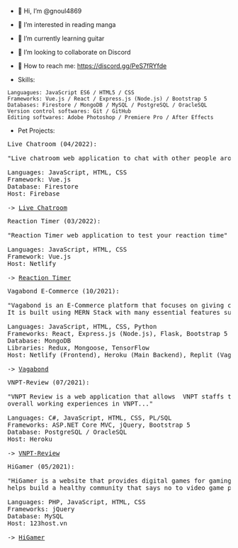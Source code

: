 - 👋 Hi, I’m @gnoul4869
- 👀 I’m interested in reading manga
- 🎸 I’m currently learning guitar
- 💞️ I’m looking to collaborate on Discord
- 🤙 How to reach me: https://discord.gg/PeS7fRYfde

- Skills:
```
Languagues: JavaScript ES6 / HTML5 / CSS
Frameworks: Vue.js / React / Express.js (Node.js) / Bootstrap 5
Databases: Firestore / MongoDB / MySQL / PostgreSQL / OracleSQL
Version control softwares: Git / GitHub
Editing softwares: Adobe Photoshop / Premiere Pro / After Effects
```

- Pet Projects:
<pre>
Live Chatroom (04/2022):

"Live chatroom web application to chat with other people around the world"

Languages: JavaScript, HTML, CSS
Framework: Vue.js
Database: Firestore
Host: Firebase

-> <a href="https://live-chat-room-v2.web.app//" target="_blank">Live Chatroom</a>
</pre>
<pre>
Reaction Timer (03/2022):

"Reaction Timer web application to test your reaction time"

Languages: JavaScript, HTML, CSS
Framework: Vue.js
Host: Netlify

-> <a href="https://reaction-timer-v1.netlify.app/" target="_blank">Reaction Timer</a>
</pre>
<pre>
Vagabond E-Commerce (10/2021):

"Vagabond is an E-Commerce platform that focuses on giving customers the best experience when shopping online. 
It is built using MERN Stack with many essential features such as Recommendation-System and AI chatbot..."

Languages: JavaScript, HTML, CSS, Python
Frameworks: React, Express.js (Node.js), Flask, Bootstrap 5
Database: MongoDB
Libraries: Redux, Mongoose, TensorFlow
Host: Netlify (Frontend), Heroku (Main Backend), Replit (Vagabot)

-> <a href="https://vagabond-shop.cf/" target="_blank">Vagabond</a>
</pre>
<pre>
VNPT-Review (07/2021):

"VNPT Review is a web application that allows  VNPT staffs to review their offices in order to improve the 
overall working experiences in VNPT..."

Languages: C#, JavaScript, HTML, CSS, PL/SQL
Frameworks: ASP.NET Core MVC, jQuery, Bootstrap 5
Database: PostgreSQL / OracleSQL
Host: Heroku

-> <a href="https://www.vnpt-review.cf/" target="_blank">VNPT-Review</a>
</pre>

<pre>
HiGamer (05/2021):
 
"HiGamer is a website that provides digital games for gaming fans all around Vietnam. By doing so, HiGamer
helps build a healthy community that says no to video game piracy..."

Languages: PHP, JavaScript, HTML, CSS 
Frameworks: jQuery
Database: MySQL
Host: 123host.vn

-> <a href="https://www.higamer.cf/" target="_blank">HiGamer</a>
</pre>

<!---
gnoul4869/gnoul4869 is a ✨ special ✨ repository because its `README.md` (this file) appears on your GitHub profile.
You can click the Preview link to take a look at your changes.
--->
